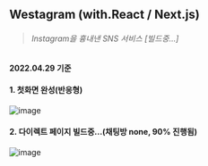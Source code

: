 ## Westagram (with.React / Next.js)

> ###### Instagram을 흉내낸 SNS 서비스 [빌드중...]

#### 2022.04.29 기준

#### 1. 첫화면 완성(반응형)
![image](https://user-images.githubusercontent.com/61128538/165771464-0e604cd1-ad7f-471c-bae5-1df241ea7c86.png)

#### 2. 다이렉트 페이지 빌드중...(채팅방 none, 90% 진행됨)
![image](https://user-images.githubusercontent.com/61128538/165805935-9d63a63c-0a40-4f8a-ab6f-38af782a4d02.png)

